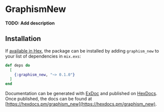 # GraphismNew

**TODO: Add description**

## Installation

If [available in Hex](https://hex.pm/docs/publish), the package can be installed
by adding `graphism_new` to your list of dependencies in `mix.exs`:

```elixir
def deps do
  [
    {:graphism_new, "~> 0.1.0"}
  ]
end
```

Documentation can be generated with [ExDoc](https://github.com/elixir-lang/ex_doc)
and published on [HexDocs](https://hexdocs.pm). Once published, the docs can
be found at [https://hexdocs.pm/graphism_new](https://hexdocs.pm/graphism_new).

